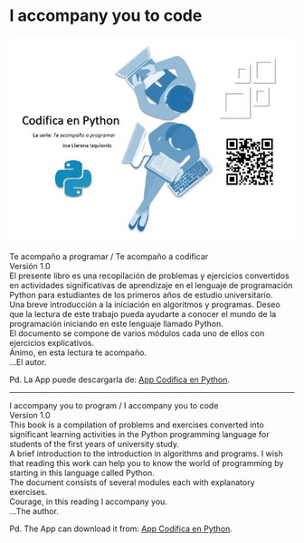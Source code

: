# I accompany you to code
![Imagen](https://github.com/joellerena/I_accompany_you_to_code/blob/master/images/cep.jpg)

Te acompaño a programar / Te acompaño a codificar <br>
Versión 1.0<br>
El presente libro es una recopilación de problemas y ejercicios convertidos en actividades significativas de aprendizaje en el lenguaje de programación Python para estudiantes de los primeros años de estudio universitario.<br>
Una breve introducción a la iniciación en algoritmos y programas. Deseo que la lectura de este trabajo pueda ayudarte a conocer el mundo de la programación iniciando en este lenguaje llamado Python.<br>
El documento se compone de varios módulos cada uno de ellos con ejercicios explicativos.<br>
Ánimo, en esta lectura te acompaño.<br>
...El autor.

Pd. La App puede descargarla de: 
<a href="http://bit.ly/Cepv1" target="_blank">App Codifica en Python</a>.

*************************************

I accompany you to program / I accompany you to code<br>
Version 1.0<br>
This book is a compilation of problems and exercises converted into significant learning activities in the Python programming language for students of the first years of university study.<br>
A brief introduction to the introduction in algorithms and programs. I wish that reading this work can help you to know the world of programming by starting in this language called Python.<br>
The document consists of several modules each with explanatory exercises.<br>
Courage, in this reading I accompany you.<br>
...The author.

Pd. The App can download it from: 
<a href="http://bit.ly/Cepv1" target="_blank">App Codifica en Python</a>.
